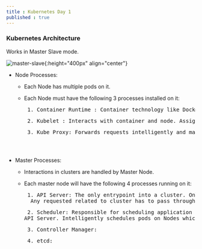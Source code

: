 ```yaml
---
title : Kubernetes Day 1
published : true
---
```


### Kubernetes Architecture

Works in Master Slave mode.

![master-slave]({{site.url}}/assets/images/kubernetes-1-masterslave.png){:height="400px" align="center"}

-   Node Processes:
    * Each Node has multiple pods on it. 
    * Each Node must have the following 3 processes installed on it:
 
      <pre class="tab"> 1. Container Runtime : Container technology like Docker or something
      <pre class="tab"> 2. Kubelet : Interacts with container and node. Assigns resources like compute and network to container from node.
      <pre class="tab"> 3. Kube Proxy: Forwards requests intelligently and makes sure services run in a performant manner.

- Master Processes:
    * Interactions in clusters are handled by Master Node.
    * Each master node will have the following 4 processes running on it:

      <pre class="tab"> 1. API Server: The only entrypoint into a cluster. Only accepts authenticated requests. 
        Any requested related to cluster has to pass through API Server. 
      <pre class="tab"> 2. Scheduler: Responsible for scheduling application pods. Recieves request from 
      API Server. Intelligently schedules pods on Nodes which have enough resources like RAM, CPU etc to run pod or components. 
      <pre class="tab"> 3. Controller Manager: 
      <pre class="tab"> 4. etcd: 

